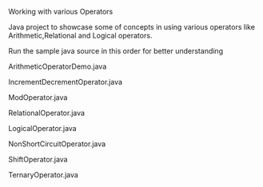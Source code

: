 Working with various Operators

Java project to showcase some of concepts in using various operators like Arithmetic,Relational and Logical operators.

Run the sample java source in this order for better understanding

ArithmeticOperatorDemo.java

IncrementDecrementOperator.java

ModOperator.java

RelationalOperator.java

LogicalOperator.java

NonShortCircuitOperator.java

ShiftOperator.java

TernaryOperator.java

